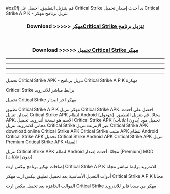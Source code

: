#oz0fj قم بتنزيل التطبيق. احصل عل Critical Strike  ى أحدث إصدار.تحميل Critical Strike  A P K - تنزيل برنامج مهكر



<div align="center">
<h3>Download >>>>> <a href="https://ar-sites.web.app/?ar= Critical Strike ">مهكرCritical Strike  تنزيل برنامج</a></h3><br>

<h3>Download >>>>> <a href="https://ar-sites.web.app/?ar= Critical Strike ">تحميل Critical Strike  مهكر</a></h3>
</div>


----------------------------------------------------------

----------------------------------------------------------

----------------------------------------------------------

----------------------------------------------------------


تحميل Critical Strike  APK - تنزيل برنامج Critical Strike  A P K مهكرة

Critical Strike  برابط مباشر للاندرويد

تحميل Critical Strike  مهكر اخر اصدار

تطبيق Critical Strike  A P K مهكر
تنزيل Critical Strike  APK. احصل على أحدث إصدار.
تنزيل Critical Strike  APK لنظام Android مجانًا.
قم بتنزيل التطبيق. {جودول} APK. الاسم هو نسخة أندرويد.
تحميل Critical Strike  APK [بدون اعلانات]
تحميل مود مجاني للاندرويد.
تنزيل Critical Strike  عبر الإنترنت
تنزيل Critical Strike  APK
download.online Critical Strike  APK
Critical Strike  مثبت APK لنظام Android
Critical Strike  APK
تحميل Critical Strike  Android APK
Critical Strike  APK تنزيل Premium
Critical Strike  APK الفضاء

تنزيل Critical Strike  APK لنظام Android مجانًا. أحدث إصدار [Premium] MOD [بدون إعلانات]

إضافات تهكير برنامج بيكس ارت Critical Strike  A P K للاندرويد برابط مباشر مجانا

أدوات التعديل الأساسية بعد تحميل تطبيق بيكس ارت مهكر Critical Strike  A P K مجانا

القوالب الجاهزة بعد تحميل بيكس ارت Critical Strike  مهكر من ميديا فاير للاندرويد



